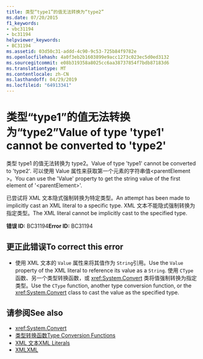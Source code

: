 ```yaml
---
title: 类型“type1”的值无法转换为“type2”
ms.date: 07/20/2015
f1_keywords:
- vbc31194
- bc31194
helpviewer_keywords:
- BC31194
ms.assetid: 03d50c31-addd-4c90-9c53-725b84f9782e
ms.openlocfilehash: 4a0f3eb2b1603899e9acc1273c023ec5d0ed3132
ms.sourcegitcommit: e08b319358a8025cc6aa38737854f7bdb87183d6
ms.translationtype: MT
ms.contentlocale: zh-CN
ms.lasthandoff: 04/29/2019
ms.locfileid: "64913341"
---
```

# <a name="value-of-type-type1-cannot-be-converted-to-type2"></a><span data-ttu-id="36ce9-102">类型“type1”的值无法转换为“type2”</span><span class="sxs-lookup"><span data-stu-id="36ce9-102">Value of type 'type1' cannot be converted to 'type2'</span></span>
<span data-ttu-id="36ce9-103">类型 type1 的值无法转换为 type2。</span><span class="sxs-lookup"><span data-stu-id="36ce9-103">Value of type 'type1' cannot be converted to 'type2'.</span></span> <span data-ttu-id="36ce9-104">可以使用 Value 属性来获取第一个元素的字符串值\<parentElement >。</span><span class="sxs-lookup"><span data-stu-id="36ce9-104">You can use the 'Value' property to get the string value of the first element of '\<parentElement>'.</span></span>  
  
 <span data-ttu-id="36ce9-105">已尝试将 XML 文本隐式强制转换为特定类型。</span><span class="sxs-lookup"><span data-stu-id="36ce9-105">An attempt has been made to implicitly cast an XML literal to a specific type.</span></span> <span data-ttu-id="36ce9-106">XML 文本不能隐式强制转换为指定类型。</span><span class="sxs-lookup"><span data-stu-id="36ce9-106">The XML literal cannot be implicitly cast to the specified type.</span></span>  
  
 <span data-ttu-id="36ce9-107">**错误 ID:** BC31194</span><span class="sxs-lookup"><span data-stu-id="36ce9-107">**Error ID:** BC31194</span></span>  
  
## <a name="to-correct-this-error"></a><span data-ttu-id="36ce9-108">更正此错误</span><span class="sxs-lookup"><span data-stu-id="36ce9-108">To correct this error</span></span>  
  
- <span data-ttu-id="36ce9-109">使用 XML 文本的 `Value` 属性来将其值作为 `String`引用。</span><span class="sxs-lookup"><span data-stu-id="36ce9-109">Use the `Value` property of the XML literal to reference its value as a `String`.</span></span> <span data-ttu-id="36ce9-110">使用 `CType` 函数、另一个类型转换函数，或 <xref:System.Convert> 类将值强制转换为指定类型。</span><span class="sxs-lookup"><span data-stu-id="36ce9-110">Use the `CType` function, another type conversion function, or the <xref:System.Convert> class to cast the value as the specified type.</span></span>  
  
## <a name="see-also"></a><span data-ttu-id="36ce9-111">请参阅</span><span class="sxs-lookup"><span data-stu-id="36ce9-111">See also</span></span>

- <xref:System.Convert>
- [<span data-ttu-id="36ce9-112">类型转换函数</span><span class="sxs-lookup"><span data-stu-id="36ce9-112">Type Conversion Functions</span></span>](../../../visual-basic/language-reference/functions/type-conversion-functions.md)
- [<span data-ttu-id="36ce9-113">XML 文本</span><span class="sxs-lookup"><span data-stu-id="36ce9-113">XML Literals</span></span>](../../../visual-basic/language-reference/xml-literals/index.md)
- [<span data-ttu-id="36ce9-114">XML</span><span class="sxs-lookup"><span data-stu-id="36ce9-114">XML</span></span>](../../../visual-basic/programming-guide/language-features/xml/index.md)
